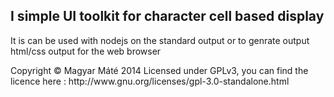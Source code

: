 <h2>I simple UI toolkit for character cell based display</h2>
<p>It is can be used with nodejs on the standard output or to genrate output html/css output for the web browser</p>
<div>
Copyright © Magyar Máté 2014
Licensed under GPLv3, you can find the licence here : http://www.gnu.org/licenses/gpl-3.0-standalone.html
</div>
